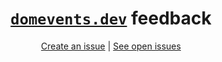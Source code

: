 <div align="center">

# [`domevents.dev`](https://domevents.dev) feedback

[Create an issue](https://github.com/alexreardon/domevents-feedback/issues/new/choose) | [See open issues](https://github.com/alexreardon/domevents-feedback/issues)

</div>